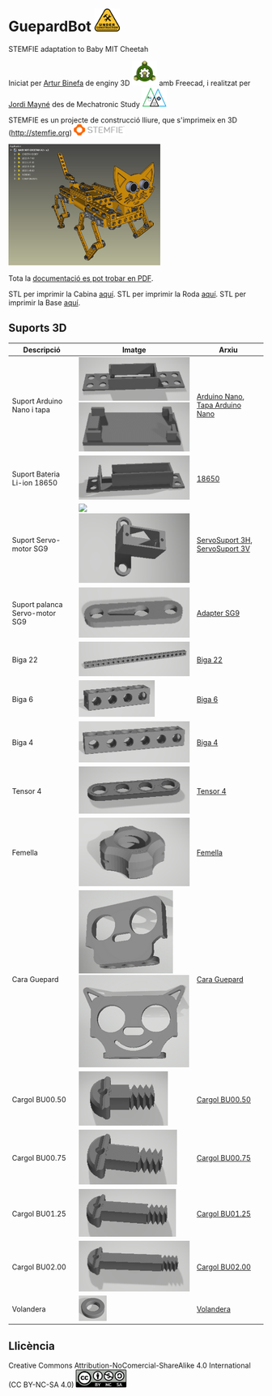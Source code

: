 # GuepardBot <img src="Imatges/UnderConstruction.png" width="50" />

STEMFIE adaptation to Baby MIT Cheetah 

Iniciat per [Artur Binefa](https://github.com/enginy3D) de enginy 3D <img src="Imatges/Enginy3D.png" width="50" /> amb Freecad, i realitzat per [Jordi Mayné](https://github.com/maynej) des de Mechatronic Study <img src="Imatges/Logo3senseFons.png" width="50" />

STEMFIE es un projecte de construcció lliure, que s'imprimeix en 3D (http://stemfie.org) <img src="Imatges/LogoSTEMFIE.png" width="100" />

<img src="Imatges/GuepardBotArtur2.jpg" width="300" />

Tota la [documentació es pot trobar en PDF](https://github.com/maynej/GuepardBot/tree/main/DOC).

STL per imprimir la Cabina [aquí](https://github.com/maynej/GuepardBot/tree/main/STL/Cabin).
STL per imprimir la Roda [aquí](https://github.com/maynej/GuepardBot/tree/main/STL/Wheel).
STL per imprimir la Base [aquí](https://github.com/maynej/GuepardBot/tree/main/STL/Base).

## Suports 3D
  
Descripció         | Imatge          | Arxiu         
------------- | ------------- | ------------- 
Suport Arduino Nano i tapa |![](Imatges/GUEPARDBOT1.png) ![](Imatges/GUEPARDBOT2.png) | [Arduino Nano](STL/ArduinoNanoStemfie.stl), [Tapa Arduino Nano](STL/TapaArduinoNanoStemfie.stl)
Suport Bateria Li-ion 18650|![](Imatges/GUEPARDBOT3.png) | [18650](STL/18650.stl)
Suport Servo-motor SG9|![](Imatges/Servo1.png) ![](Imatges/Servo2.png) | [ServoSuport 3H](STL/ServoSuport4migStemfie.stl), [ServoSuport 3V](STL/ServoSuport3VStemfie.stl)
Suport palanca Servo-motor SG9|![](Imatges/Servo3.png) |[Adapter SG9](STL/Servo9GAdapter_Stemfie.stl)
Biga 22 |![](Imatges/GUEPARDBOT4.png) | [Biga 22](STL/Beam22.stl)
Biga 6 |![](Imatges/GUEPARDBOT5.png) | [Biga 6](STL/Beam1x1x6.stl)
Biga 4 |![](Imatges/GUEPARDBOT6.png) | [Biga 4](STL/Beam1x1x4.stl)
Tensor 4 |![](Imatges/GUEPARDBOT7.png) | [Tensor 4](STL/BraceSTR_ERR_BU04x01x00.25-SPN-BRC-0003.stl)
Femella |![](Imatges/GUEPARDBOT8.png) | [Femella](STL/NutRH_BU01.00x5mm-SPN-NUT-0001.stl)
Cara Guepard |![](Imatges/GUEPARDBOT9.png) ![](Imatges/GUEPARDBOT10.png) | [Cara Guepard](STL/SensorAsimetric3H_STEMFIE.stl)
Cargol BU00.50 |![](Imatges/BU00.50.png) | [Cargol BU00.50](STL/ShoulderScrewRHD_RH_BU00.50-SPN-SSC-0042.stl)
Cargol BU00.75 |![](Imatges/BU00.75.png) | [Cargol BU00.75](STL/ShoulderScrewRHD_RH_BU00.75-SPN-SSC-0043.stl)
Cargol BU01.25 |![](Imatges/BU01.25.png) | [Cargol BU01.25](STL/ShoulderScrewRHD_RH_BU01.25-SPN-SSC-0045.stl)
Cargol BU02.00 |![](Imatges/BU02.00.png) | [Cargol BU02.00](STL/ShoulderScrewRHD_RH_BU02.00-SPN-SSC-0048.stl)
Volandera |![](Imatges/Washer.png) | [Volandera](STL/NutRHBU01.00x5mm-SPN-NUT-0001.stl)

## Llicència

Creative Commons Attribution-NoComercial-ShareAlike 4.0 International (CC BY-NC-SA 4.0)  <img src="Imatges/CC.png" width="100" />
